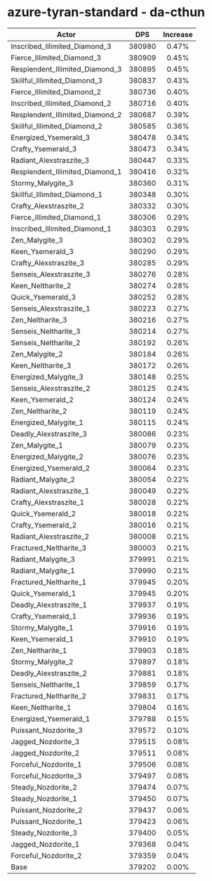 # azure-tyran-standard - da-cthun
| Actor | DPS | Increase |
|---|:---:|:---:|
|Inscribed_Illimited_Diamond_3|380980|0.47%|
|Fierce_Illimited_Diamond_3|380909|0.45%|
|Resplendent_Illimited_Diamond_3|380895|0.45%|
|Skillful_Illimited_Diamond_3|380837|0.43%|
|Fierce_Illimited_Diamond_2|380736|0.40%|
|Inscribed_Illimited_Diamond_2|380716|0.40%|
|Resplendent_Illimited_Diamond_2|380687|0.39%|
|Skillful_Illimited_Diamond_2|380585|0.36%|
|Energized_Ysemerald_3|380478|0.34%|
|Crafty_Ysemerald_3|380473|0.34%|
|Radiant_Alexstraszite_3|380447|0.33%|
|Resplendent_Illimited_Diamond_1|380416|0.32%|
|Stormy_Malygite_3|380360|0.31%|
|Skillful_Illimited_Diamond_1|380348|0.30%|
|Crafty_Alexstraszite_2|380332|0.30%|
|Fierce_Illimited_Diamond_1|380306|0.29%|
|Inscribed_Illimited_Diamond_1|380303|0.29%|
|Zen_Malygite_3|380302|0.29%|
|Keen_Ysemerald_3|380290|0.29%|
|Crafty_Alexstraszite_3|380285|0.29%|
|Senseis_Alexstraszite_3|380276|0.28%|
|Keen_Neltharite_2|380274|0.28%|
|Quick_Ysemerald_3|380252|0.28%|
|Senseis_Alexstraszite_1|380223|0.27%|
|Zen_Neltharite_3|380216|0.27%|
|Senseis_Neltharite_3|380214|0.27%|
|Senseis_Neltharite_2|380192|0.26%|
|Zen_Malygite_2|380184|0.26%|
|Keen_Neltharite_3|380172|0.26%|
|Energized_Malygite_3|380148|0.25%|
|Senseis_Alexstraszite_2|380125|0.24%|
|Keen_Ysemerald_2|380124|0.24%|
|Zen_Neltharite_2|380119|0.24%|
|Energized_Malygite_1|380115|0.24%|
|Deadly_Alexstraszite_3|380086|0.23%|
|Zen_Malygite_1|380079|0.23%|
|Energized_Malygite_2|380076|0.23%|
|Energized_Ysemerald_2|380064|0.23%|
|Radiant_Malygite_2|380054|0.22%|
|Radiant_Alexstraszite_1|380049|0.22%|
|Crafty_Alexstraszite_1|380028|0.22%|
|Quick_Ysemerald_2|380018|0.22%|
|Crafty_Ysemerald_2|380016|0.21%|
|Radiant_Alexstraszite_2|380008|0.21%|
|Fractured_Neltharite_3|380003|0.21%|
|Radiant_Malygite_3|379991|0.21%|
|Radiant_Malygite_1|379990|0.21%|
|Fractured_Neltharite_1|379945|0.20%|
|Quick_Ysemerald_1|379945|0.20%|
|Deadly_Alexstraszite_1|379937|0.19%|
|Crafty_Ysemerald_1|379936|0.19%|
|Stormy_Malygite_1|379916|0.19%|
|Keen_Ysemerald_1|379910|0.19%|
|Zen_Neltharite_1|379903|0.18%|
|Stormy_Malygite_2|379897|0.18%|
|Deadly_Alexstraszite_2|379881|0.18%|
|Senseis_Neltharite_1|379859|0.17%|
|Fractured_Neltharite_2|379831|0.17%|
|Keen_Neltharite_1|379804|0.16%|
|Energized_Ysemerald_1|379788|0.15%|
|Puissant_Nozdorite_3|379572|0.10%|
|Jagged_Nozdorite_3|379515|0.08%|
|Jagged_Nozdorite_2|379511|0.08%|
|Forceful_Nozdorite_1|379506|0.08%|
|Forceful_Nozdorite_3|379497|0.08%|
|Steady_Nozdorite_2|379474|0.07%|
|Steady_Nozdorite_1|379450|0.07%|
|Puissant_Nozdorite_2|379437|0.06%|
|Puissant_Nozdorite_1|379423|0.06%|
|Steady_Nozdorite_3|379400|0.05%|
|Jagged_Nozdorite_1|379368|0.04%|
|Forceful_Nozdorite_2|379359|0.04%|
|Base|379202|0.00%|
